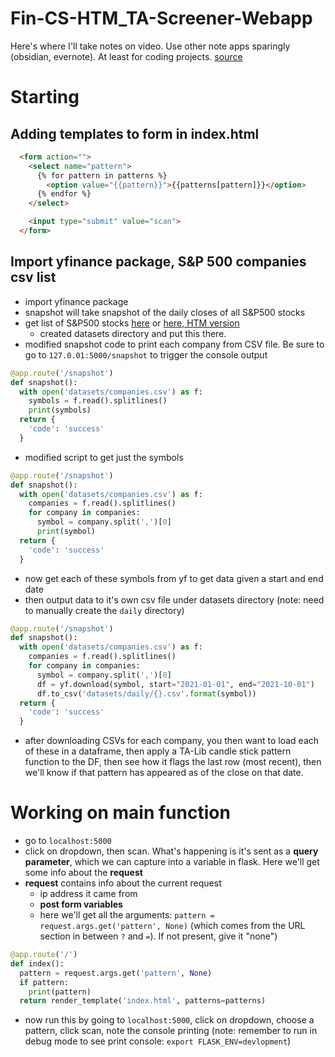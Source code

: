 # Fin-CS-HTM_TA-Screener-Webapp

Here's where I'll take notes on video.  Use other note apps sparingly (obsidian, evernote).  At least for coding projects.
[source](https://www.youtube.com/watch?v=OhvQN_yIgCo&t=1019s)
# Starting
## Adding templates to form in index.html
```html
  <form action="">
    <select name="pattern">
      {% for pattern in patterns %}
        <option value="{{pattern}}">{{patterns[pattern]}}</option>
      {% endfor %}
    </select>

    <input type="submit" value="scan">
  </form>
```

## Import yfinance package, S&P 500 companies csv list
- import yfinance package
- snapshot will take snapshot of the daily closes of all S&P500 stocks
- get list of S&P500 stocks [here](https://datahub.io/core/s-and-p-500-companies#resource-s-and-p-500-companies_zip) or [here, HTM version](https://github.com/hackingthemarkets/candlestick-screener/blob/master/datasets/symbols.csv)
  - created datasets directory and put this there.
- modified snapshot code to print each company from CSV file.  Be sure to go to `127.0.01:5000/snapshot` to trigger the console output

```python
@app.route('/snapshot')
def snapshot():
  with open('datasets/companies.csv') as f:
    symbols = f.read().splitlines()
    print(symbols)
  return {
    'code': 'success'
  }
```
- modified script to get just the symbols

```python
@app.route('/snapshot')
def snapshot():
  with open('datasets/companies.csv') as f:
    companies = f.read().splitlines()
    for company in companies:
      symbol = company.split(',')[0]
      print(symbol)
  return {
    'code': 'success'
  }
```
- now get each of these symbols from yf to get data given a start and end date
- then output data to it's own csv file under datasets directory (note: need to manually create the `daily` directory)

```python
@app.route('/snapshot')
def snapshot():
  with open('datasets/companies.csv') as f:
    companies = f.read().splitlines()
    for company in companies:
      symbol = company.split(',')[0]
      df = yf.download(symbol, start="2021-01-01", end="2021-10-01")
      df.to_csv('datasets/daily/{}.csv'.format(symbol))
  return {
    'code': 'success'
  }
```
- after downloading CSVs for each company, you then want to load each of these in a dataframe, then apply a TA-Lib candle stick pattern function to the DF, then see how it flags the last row (most recent), then we'll know if that pattern has appeared as of the close on that date.

# Working on main function
- go to `localhost:5000`
- click on dropdown, then scan.  What's happening is it's sent as a **query parameter**, which we can capture into a variable in flask.  Here we'll get some info about the **request**
- **request** contains info about the current request
  - ip address it came from
  - **post form variables**
  - here we'll get all the arguments: `pattern = request.args.get('pattern', None)` (which comes from the URL section in between `?` and `=`).  If not present, give it "none")

```python
@app.route('/')
def index():
  pattern = request.args.get('pattern', None)
  if pattern:
    print(pattern)
  return render_template('index.html', patterns=patterns)
```
- now run this by going to `localhost:5000`, click on dropdown, choose a pattern, click scan, note the console printing (note: remember to run in debug mode to see print console: `export FLASK_ENV=devlopment`)

